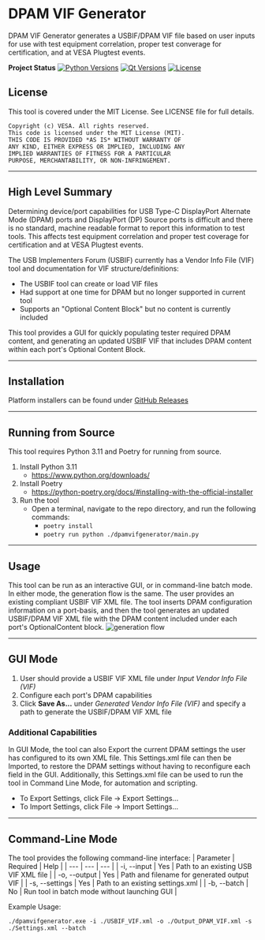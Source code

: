 # DPAM VIF Generator

DPAM VIF Generator generates a USBIF/DPAM VIF file based on user inputs for use with test equipment correlation, proper test converage for certification, and at VESA Plugtest events.

**Project Status**
[![Python Versions](https://img.shields.io/badge/python-3.11-blue)](https://www.python.org/downloads/)
[![Qt Versions](https://img.shields.io/badge/QT-6-blue)](https://www.qt.io/qt-for-python)
[![License](https://img.shields.io/badge/license-MIT-green)](https://github.com/r-almendarez/dpam-vif-generator/blob/main/LICENSE)

## License
This tool is covered under the MIT License. See LICENSE file for full details.

```
Copyright (c) VESA. All rights reserved.
This code is licensed under the MIT License (MIT).
THIS CODE IS PROVIDED *AS IS* WITHOUT WARRANTY OF
ANY KIND, EITHER EXPRESS OR IMPLIED, INCLUDING ANY
IMPLIED WARRANTIES OF FITNESS FOR A PARTICULAR
PURPOSE, MERCHANTABILITY, OR NON-INFRINGEMENT.
```

___

## High Level Summary
Determining device/port capabilities for USB Type-C DisplayPort Alternate Mode (DPAM) ports and DisplayPort (DP) Source ports is difficult and there is no standard, machine readable format to report this information to test tools. This affects test equipment correlation and proper test coverage for certification and at VESA Plugtest events.

The USB Implementers Forum (USBIF) currently has a Vendor Info File (VIF) tool and documentation for VIF structure/definitions:
+ The USBIF tool can create or load VIF files
+ Had support at one time for DPAM but no longer supported in current tool
+ Supports an "Optional Content Block" but no content is currently included

This tool provides a GUI for quickly populating tester required DPAM content, and generating an updated USBIF VIF that includes DPAM content within each port's Optional Content Block.

___

## Installation
Platform installers can be found under [GitHub Releases](https://github.com/r-almendarez/dpam-vif-generator/releases)

___

## Running from Source
This tool requires Python 3.11 and Poetry for running from source.

1. Install Python 3.11
    - https://www.python.org/downloads/
2. Install Poetry
    - https://python-poetry.org/docs/#installing-with-the-official-installer
3. Run the tool
    - Open a terminal, navigate to the repo directory, and run the following commands:
        - ```poetry install```
        - ```poetry run python ./dpamvifgenerator/main.py```

___

## Usage

This tool can be run as an interactive GUI, or in command-line batch mode. In either mode, the generation flow is the same. The user provides an existing compliant USBIF VIF XML file. The tool inserts DPAM configuration information on a port-basis, and then the tool generates an updated USBIF/DPAM VIF XML file with the DPAM content included under each port's OptionalContent block. 
![generation flow](./assets/read_me_flow.png)

___

## GUI Mode
1. User should provide a USBIF VIF XML file under _Input Vendor Info File (VIF)_
2. Configure each port's DPAM capabilities
3. Click **Save As...** under _Generated Vendor Info File (VIF)_ and specify a path to generate the USBIF/DPAM VIF XML file

### Additional Capabilities
In GUI Mode, the tool can also Export the current DPAM settings the user has configured to its own XML file. This Settings.xml file can then be Imported, to restore the DPAM settings without having to reconfigure each field in the GUI. Additionally, this Settings.xml file can be used to run the tool in Command Line Mode, for automation and scripting.

* To Export Settings, click File -> Export Settings...
* To Import Settings, click File -> Import Settings...

___

## Command-Line Mode
The tool provides the following command-line interface:
| Parameter | Required | Help |
| --- | --- | --- |
| -i, --input | Yes | Path to an existing USB VIF XML file |
| -o, --output | Yes | Path and filename for generated output VIF |
| -s, --settings | Yes | Path to an existing settings.xml | 
| -b, --batch | No | Run tool in batch mode without launching GUI |

Example Usage:
```
./dpamvifgenerator.exe -i ./USBIF_VIF.xml -o ./Output_DPAM_VIF.xml -s ./Settings.xml --batch
```
